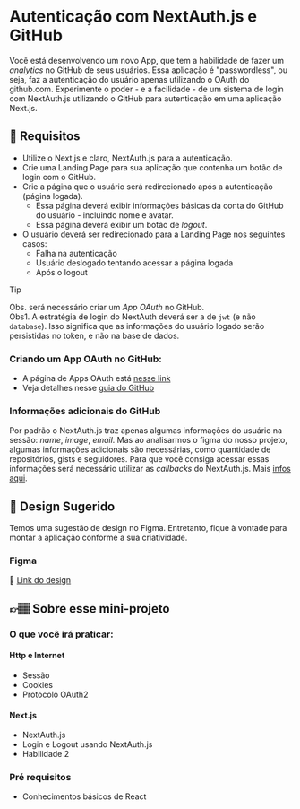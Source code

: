 # Autenticação com NextAuth.js e GitHub

Você está desenvolvendo um novo App, que tem a habilidade de fazer um _analytics_ no GitHub de seus usuários. Essa aplicação é "passwordless", ou seja, faz a autenticação do usuário apenas utilizando o OAuth do github.com. Experimente o poder - e a facilidade - de um sistema de login com NextAuth.js utilizando o GitHub para autenticação em uma aplicação Next.js.

## 🔨 Requisitos

- Utilize o Next.js e claro, NextAuth.js para a autenticação.
- Crie uma Landing Page para sua aplicação que contenha um botão de login com o GitHub.
- Crie a página que o usuário será redirecionado após a autenticação (página logada).
	- Essa página deverá exibir informações básicas da conta do GitHub do usuário - incluindo nome e avatar.
 	- Essa página deverá exibir um botão de _logout_. 
- O usuário deverá ser redirecionado para a Landing Page nos seguintes casos:
	- Falha na autenticação
 	- Usuário deslogado tentando acessar a página logada
  	- Após o logout

> [!Tip]  
> Obs. será necessário criar um _App OAuth_ no GitHub.  
> Obs1. A estratégia de login do NextAuth deverá ser a de `jwt` (e não `database`). Isso significa que as informações do usuário logado serão persistidas no token, e não na base de dados. 


### Criando um App OAuth no GitHub:
- A página de Apps OAuth está [nesse link](https://github.com/settings/developers)
- Veja detalhes nesse [guia do GitHub](https://docs.github.com/pt/apps/oauth-apps/building-oauth-apps/creating-an-oauth-app)

### Informações adicionais do GitHub

Por padrão o NextAuth.js traz apenas algumas informações do usuário na sessão: _name_, _image_, _email_. 
Mas ao analisarmos o figma do nosso projeto, algumas informações adicionais são necessárias, como quantidade de repositórios, gists e seguidores. 
Para que você consiga acessar essas informações será necessário utilizar as _callbacks_ do NextAuth.js. Mais [infos aqui](https://next-auth.js.org/configuration/callbacks).

## 🎨 Design Sugerido

Temos uma sugestão de design no Figma. Entretanto, fique à vontade para montar a aplicação conforme a sua criatividade.

### Figma

🔗 [Link do design](https://www.figma.com/community/file/1337488395640254170/mini-projeto-autenticacao-com-nextauth-e-github)

## 👉🏽 Sobre esse mini-projeto

### O que você irá praticar:

#### Http e Internet
- Sessão
- Cookies
- Protocolo OAuth2

#### Next.js

- NextAuth.js
- Login e Logout usando NextAuth.js
- Habilidade 2

### Pré requisitos

- Conhecimentos básicos de React

